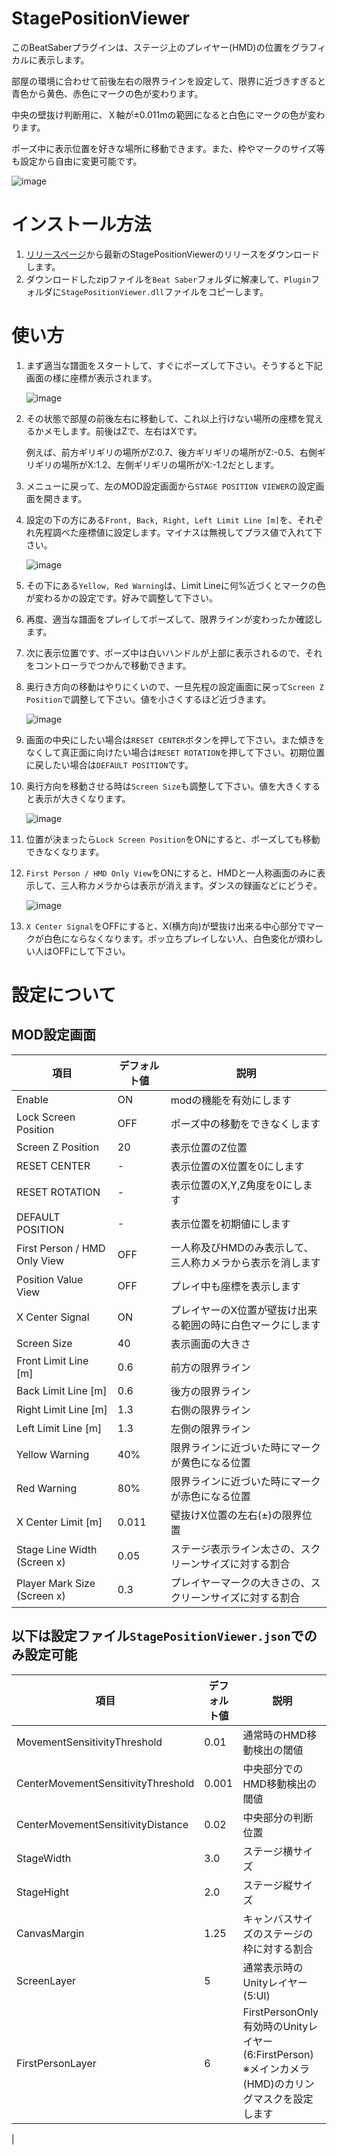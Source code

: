 # StagePositionViewer

このBeatSaberプラグインは、ステージ上のプレイヤー(HMD)の位置をグラフィカルに表示します。

部屋の環境に合わせて前後左右の限界ラインを設定して、限界に近づきすぎると青色から黄色、赤色にマークの色が変わります。

中央の壁抜け判断用に、Ｘ軸が±0.011mの範囲になると白色にマークの色が変わります。

ポーズ中に表示位置を好きな場所に移動できます。また、枠やマークのサイズ等も設定から自由に変更可能です。

![image](https://user-images.githubusercontent.com/14249877/210227621-3b5585ab-e77a-4067-850e-004ba6ac95be.png)

# インストール方法

1. [リリースページ](https://github.com/rynan4818/StagePositionViewer/releases)から最新のStagePositionViewerのリリースをダウンロードします。
2. ダウンロードしたzipファイルを`Beat Saber`フォルダに解凍して、`Plugin`フォルダに`StagePositionViewer.dll`ファイルをコピーします。

# 使い方

1. まず適当な譜面をスタートして、すぐにポーズして下さい。そうすると下記画面の様に座標が表示されます。

    ![image](https://user-images.githubusercontent.com/14249877/210227555-a92f7f15-91c3-41a3-8200-3c66be3b7101.png)

2. その状態で部屋の前後左右に移動して、これ以上行けない場所の座標を覚えるかメモします。前後はZで、左右はXです。

    例えば、前方ギリギリの場所がZ:0.7、後方ギリギリの場所がZ:-0.5、右側ギリギリの場所がX:1.2、左側ギリギリの場所がX:-1.2だとします。
3. メニューに戻って、左のMOD設定画面から`STAGE POSITION VIEWER`の設定画面を開きます。
4. 設定の下の方にある`Front, Back, Right, Left Limit Line [m]`を、それぞれ先程調べた座標値に設定します。マイナスは無視してプラス値で入れて下さい。

    ![image](https://user-images.githubusercontent.com/14249877/210227968-4b49f862-1976-4e73-bb9a-78da7ef07802.png)

5. その下にある`Yellow, Red Warning`は、Limit Lineに何%近づくとマークの色が変わるかの設定です。好みで調整して下さい。
6. 再度、適当な譜面をプレイしてポーズして、限界ラインが変わったか確認します。
7. 次に表示位置です、ポーズ中は白いハンドルが上部に表示されるので、それをコントローラでつかんで移動できます。
8. 奥行き方向の移動はやりにくいので、一旦先程の設定画面に戻って`Screen Z Position`で調整して下さい。値を小さくするほど近づきます。

    ![image](https://user-images.githubusercontent.com/14249877/210228203-072e3c83-aaee-4b72-a46d-16803c088773.png)

9. 画面の中央にしたい場合は`RESET CENTER`ボタンを押して下さい。また傾きをなくして真正面に向けたい場合は`RESET ROTATION`を押して下さい。初期位置に戻したい場合は`DEFAULT POSITION`です。
10. 奥行方向を移動させる時は`Screen Size`も調整して下さい。値を大きくすると表示が大きくなります。

    ![image](https://user-images.githubusercontent.com/14249877/210228363-71a12044-2480-4f46-a355-561c0c40ea3f.png)

11. 位置が決まったら`Lock Screen Position`をONにすると、ポーズしても移動できなくなります。
12. `First Person / HMD Only View`をONにすると、HMDと一人称画面のみに表示して、三人称カメラからは表示が消えます。ダンスの録画などにどうぞ。

    ![image](https://user-images.githubusercontent.com/14249877/210228516-1488a5a0-9988-4a2a-bb93-25500f30881d.png)

13. `X Center Signal`をOFFにすると、X(横方向)が壁抜け出来る中心部分でマークが白色にならなくなります。ボッ立ちプレイしない人、白色変化が煩わしい人はOFFにして下さい。

# 設定について

## MOD設定画面
| 項目 | デフォルト値 | 説明 |
|------|--------------|------|
| Enable | ON | modの機能を有効にします |
| Lock Screen Position | OFF | ポーズ中の移動をできなくします |
| Screen Z Position | 20 | 表示位置のZ位置 |
| RESET CENTER | - | 表示位置のX位置を0にします |
| RESET ROTATION | - | 表示位置のX,Y,Z角度を0にします |
| DEFAULT POSITION | - | 表示位置を初期値にします |
| First Person / HMD Only View | OFF | 一人称及びHMDのみ表示して、三人称カメラから表示を消します |
| Position Value View | OFF | プレイ中も座標を表示します |
| X Center Signal | ON | プレイヤーのX位置が壁抜け出来る範囲の時に白色マークにします |
| Screen Size | 40 | 表示画面の大きさ |
| Front Limit Line [m] | 0.6 | 前方の限界ライン |
| Back Limit Line [m] | 0.6 | 後方の限界ライン |
| Right Limit Line [m] | 1.3 | 右側の限界ライン |
| Left Limit Line [m] | 1.3 | 左側の限界ライン |
| Yellow Warning | 40% | 限界ラインに近づいた時にマークが黄色になる位置 |
| Red Warning | 80% | 限界ラインに近づいた時にマークが赤色になる位置 |
| X Center Limit [m] | 0.011 | 壁抜けX位置の左右(±)の限界位置 |
| Stage Line Width (Screen x) | 0.05 | ステージ表示ライン太さの、スクリーンサイズに対する割合 |
| Player Mark Size (Screen x) | 0.3 | プレイヤーマークの大きさの、スクリーンサイズに対する割合 |

## 以下は設定ファイル`StagePositionViewer.json`でのみ設定可能
| 項目 | デフォルト値 | 説明 |
|------|--------------|------|
| MovementSensitivityThreshold | 0.01 | 通常時のHMD移動検出の閾値 |
| CenterMovementSensitivityThreshold | 0.001 | 中央部分でのHMD移動検出の閾値 |
| CenterMovementSensitivityDistance | 0.02 | 中央部分の判断位置 |
| StageWidth | 3.0 | ステージ横サイズ |
| StageHight | 2.0 | ステージ縦サイズ |
| CanvasMargin | 1.25 | キャンバスサイズのステージの枠に対する割合 |
| ScreenLayer | 5 | 通常表示時のUnityレイヤー (5:UI) |
| FirstPersonLayer | 6 | FirstPersonOnly有効時のUnityレイヤー (6:FirstPerson) ※メインカメラ(HMD)のカリングマスクを設定します |
| 
